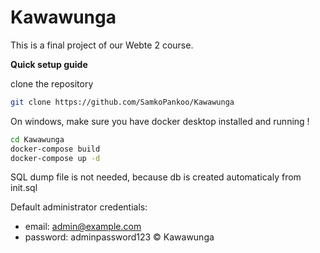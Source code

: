 # Kawawunga
This is a final project of our Webte 2 course.

**Quick setup guide**

clone the repository
```bash
git clone https://github.com/SamkoPankoo/Kawawunga
```
On windows, make sure you have docker desktop installed and running !
```bash
cd Kawawunga
docker-compose build
docker-compose up -d
```
SQL dump file is not needed, because db is created automaticaly from init.sql

Default administrator credentials:
  - email: admin@example.com
  - password: adminpassword123
© Kawawunga 
